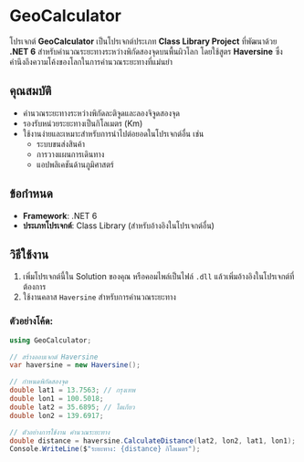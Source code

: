 # GeoCalculator

โปรเจกต์ **GeoCalculator** เป็นโปรเจกต์ประเภท **Class Library Project** ที่พัฒนาด้วย **.NET 6** สำหรับคำนวณระยะทางระหว่างพิกัดสองจุดบนพื้นผิวโลก โดยใช้สูตร **Haversine** ซึ่งคำนึงถึงความโค้งของโลกในการคำนวณระยะทางที่แม่นยำ

## คุณสมบัติ
- คำนวณระยะทางระหว่างพิกัดละติจูดและลองจิจูดสองจุด
- รองรับหน่วยระยะทางเป็นกิโลเมตร (Km)
- ใช้งานง่ายและเหมาะสำหรับการนำไปต่อยอดในโปรเจกต์อื่น เช่น
  - ระบบขนส่งสินค้า
  - การวางแผนการเดินทาง
  - แอปพลิเคชันด้านภูมิศาสตร์

## ข้อกำหนด
- **Framework**: .NET 6
- **ประเภทโปรเจกต์**: Class Library (สำหรับอ้างอิงในโปรเจกต์อื่น)

## วิธีใช้งาน
1. เพิ่มโปรเจกต์นี้ใน Solution ของคุณ หรือคอมไพล์เป็นไฟล์ `.dll` แล้วเพิ่มอ้างอิงในโปรเจกต์ที่ต้องการ
2. ใช้งานคลาส `Haversine` สำหรับการคำนวณระยะทาง

### ตัวอย่างโค้ด:
```csharp
using GeoCalculator;

// สร้างออบเจกต์ Haversine
var haversine = new Haversine();

// กำหนดพิกัดสองจุด
double lat1 = 13.7563; // กรุงเทพ
double lon1 = 100.5018;
double lat2 = 35.6895; // โตเกียว
double lon2 = 139.6917;

// ตัวอย่างการใช้งาน คำนวณระยะทาง
double distance = haversine.CalculateDistance(lat2, lon2, lat1, lon1);
Console.WriteLine($"ระยะทาง: {distance} กิโลเมตร");
